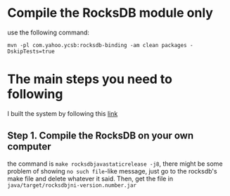 # Compile the RocksDB module only

use the following command:

`mvn -pl com.yahoo.ycsb:rocksdb-binding -am clean packages -DskipTests=true`

# The main steps you need to following

I built the system by following this [link](http://www.programmersought.com/article/2061668498/)

## Step 1. Compile the RocksDB on your own computer

the command is `make rocksdbjavastaticrelease -j8`, there might be some problem of showing `no such file`-like message, just go to the rocksdb's make file and delete whatever it said. Then, get the file in `java/target/rocksdbjni-version.number.jar`
